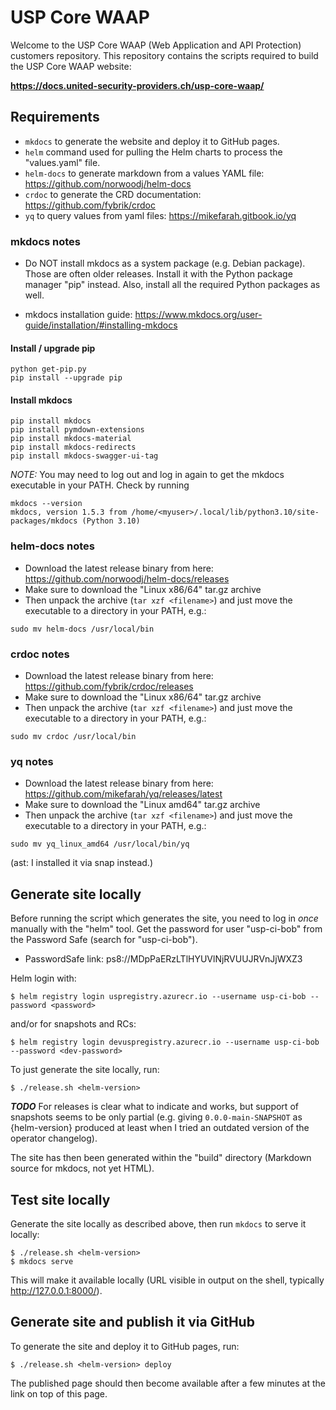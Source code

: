 # USP Core WAAP

Welcome to the USP Core WAAP (Web Application and API Protection) customers repository.
This repository contains the scripts required to build the USP Core WAAP website:

**https://docs.united-security-providers.ch/usp-core-waap/**

## Requirements

- `mkdocs` to generate the website and deploy it to GitHub pages.
- `helm` command used for pulling the Helm charts to process the "values.yaml" file.
- `helm-docs` to generate markdown from a values YAML file: https://github.com/norwoodj/helm-docs
- `crdoc` to generate the CRD documentation: https://github.com/fybrik/crdoc
- `yq` to query values from yaml files: https://mikefarah.gitbook.io/yq


### mkdocs notes

* Do NOT install mkdocs as a system package (e.g. Debian package). Those are often older releases. Install
it with the Python package manager "pip" instead. Also, install all the required Python packages as well.

* mkdocs installation guide: https://www.mkdocs.org/user-guide/installation/#installing-mkdocs

#### Install / upgrade pip

```
python get-pip.py
pip install --upgrade pip
```

#### Install mkdocs

```
pip install mkdocs
pip install pymdown-extensions
pip install mkdocs-material
pip install mkdocs-redirects
pip install mkdocs-swagger-ui-tag
```

*NOTE:* You may need to log out and log in again to get the mkdocs executable in your PATH. Check by running

```
mkdocs --version
mkdocs, version 1.5.3 from /home/<myuser>/.local/lib/python3.10/site-packages/mkdocs (Python 3.10)
```

### helm-docs notes

* Download the latest release binary from here: https://github.com/norwoodj/helm-docs/releases
* Make sure to download the "Linux x86/64" tar.gz archive
* Then unpack the archive (`tar xzf <filename>`) and just move the executable to a directory in your PATH, e.g.:

```
sudo mv helm-docs /usr/local/bin
```

### crdoc notes

* Download the latest release binary from here: https://github.com/fybrik/crdoc/releases
* Make sure to download the "Linux x86/64" tar.gz archive
* Then unpack the archive (`tar xzf <filename>`) and just move the executable to a directory in your PATH, e.g.:

```
sudo mv crdoc /usr/local/bin
```

### yq notes

* Download the latest release binary from here: https://github.com/mikefarah/yq/releases/latest
* Make sure to download the "Linux amd64" tar.gz archive
* Then unpack the archive (`tar xzf <filename>`) and just move the executable to a directory in your PATH, e.g.:

```
sudo mv yq_linux_amd64 /usr/local/bin/yq
```

(ast: I installed it via snap instead.)

## Generate site locally

Before running the script which generates the site, you need to log in _once_ manually with
the "helm" tool. Get the password for user "usp-ci-bob" from the Password Safe (search for "usp-ci-bob").

* PasswordSafe link: ps8://MDpPaERzLTlHYUVlNjRVUUJRVnJjWXZ3

Helm login with:

```
$ helm registry login uspregistry.azurecr.io --username usp-ci-bob --password <password>
```

and/or for snapshots and RCs:

```
$ helm registry login devuspregistry.azurecr.io --username usp-ci-bob --password <dev-password>
```

To just generate the site locally, run:

```
$ ./release.sh <helm-version>
```

***TODO*** For releases is clear what to indicate and works, but support of snapshots seems to be only partial (e.g. giving `0.0.0-main-SNAPSHOT` as {helm-version} produced at least when I tried an outdated version of the operator changelog).

The site has then been generated within the "build" directory (Markdown source for mkdocs, not yet HTML).

## Test site locally

Generate the site locally as described above, then run `mkdocs` to serve it locally:

```
$ ./release.sh <helm-version>
$ mkdocs serve
```

This will make it available locally (URL visible in output on the shell, typically http://127.0.0.1:8000/).

## Generate site and publish it via GitHub

To generate the site and deploy it to GitHub pages, run:

```
$ ./release.sh <helm-version> deploy
```

The published page should then become available after a few minutes at the link on top of this page.
